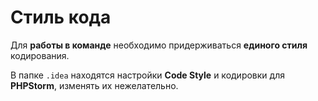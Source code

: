 Стиль кода
==========

Для **работы в команде** необходимо придерживаться **единого стиля** кодирования.

В папке `.idea` находятся настройки **Code Style** и кодировки для **PHPStorm**, 
изменять их нежелательно.
